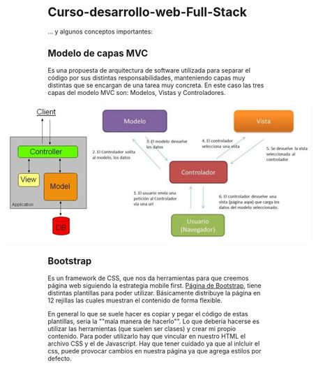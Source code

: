 # Curso-desarrollo-web-Full-Stack
... y algunos conceptos importantes:

## Modelo de capas MVC
Es una propuesta de arquitectura de software utilizada para separar el código por sus distintas responsabilidades, manteniendo capas muy distintas que se encargan de una tarea muy concreta. En este caso las tres capas del modelo MVC son: Modelos, Vistas y Controladores.

<div style="display: flex; align-content: center; justify-content:center;">
    <img src="./Fotos/MVC.jpeg">
    <img src="./Fotos/MVC Funcionamiento.jpeg">
</div>

## Bootstrap
Es un framework de CSS, que nos da herramientas para que creemos página web siguiendo la estrategia mobile first. [Página de Bootstrap](https://getbootstrap.com/), tiene distintas plantillas para poder utilizar. Básicamente distribuye la página en 12 rejillas las cuales muestran el contenido de forma flexible.

En general lo que se suele hacer es copiar y pegar el código de estas plantillas, seria la ""mala manera de hacerlo"". Lo que debería hacerse es utilizar las herramientas (que suelen ser clases) y crear mi propio contenido. Para poder utilizarlo hay que vincular en nuestro HTML el archivo CSS y el de Javascript. Hay que tener cuidado ya que al inlcluir el css, puede provocar cambios en nuestra página ya que agrega estilos por defecto.
